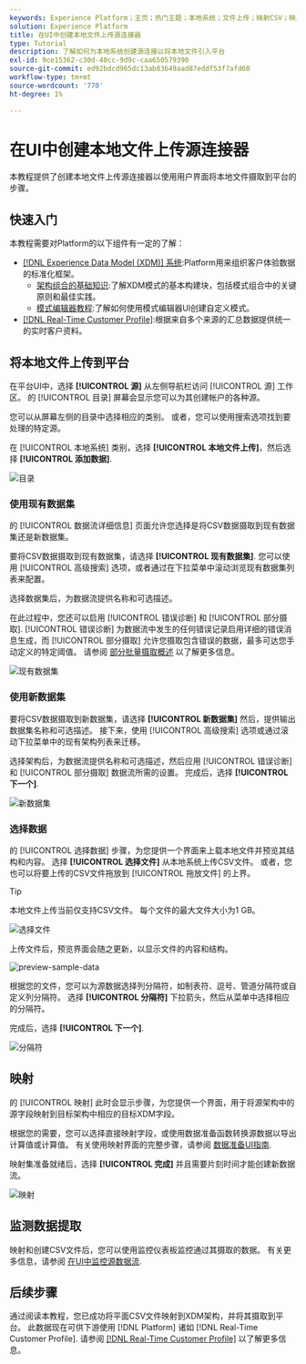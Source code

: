 ```yaml
---
keywords: Experience Platform；主页；热门主题；本地系统；文件上传；映射CSV；映射CSV文件；将CSV文件映射到XDM；将CSV映射到XDM;UI指南；
solution: Experience Platform
title: 在UI中创建本地文件上传源连接器
type: Tutorial
description: 了解如何为本地系统创建源连接以将本地文件引入平台
exl-id: 9ce15362-c30d-40cc-9d9c-caa650579390
source-git-commit: ed92bdcd965dc13ab83649aad87eddf53f7afd60
workflow-type: tm+mt
source-wordcount: '770'
ht-degree: 1%

---
```


# 在UI中创建本地文件上传源连接器

本教程提供了创建本地文件上传源连接器以使用用户界面将本地文件摄取到平台的步骤。

## 快速入门

本教程需要对Platform的以下组件有一定的了解：

* [[!DNL Experience Data Model (XDM)] 系统](../../../../../xdm/home.md):Platform用来组织客户体验数据的标准化框架。
   * [架构组合的基础知识](../../../../../xdm/schema/composition.md):了解XDM模式的基本构建块，包括模式组合中的关键原则和最佳实践。
   * [模式编辑器教程](../../../../../xdm/tutorials/create-schema-ui.md):了解如何使用模式编辑器UI创建自定义模式。
* [[!DNL Real-Time Customer Profile]](../../../../../profile/home.md):根据来自多个来源的汇总数据提供统一的实时客户资料。

## 将本地文件上传到平台

在平台UI中，选择 **[!UICONTROL 源]** 从左侧导航栏访问 [!UICONTROL 源] 工作区。 的 [!UICONTROL 目录] 屏幕会显示您可以为其创建帐户的各种源。

您可以从屏幕左侧的目录中选择相应的类别。 或者，您可以使用搜索选项找到要处理的特定源。

在 [!UICONTROL 本地系统] 类别，选择 **[!UICONTROL 本地文件上传]**，然后选择 **[!UICONTROL 添加数据]**.

![目录](../../../../images/tutorials/create/local/catalog.png)

### 使用现有数据集

的 [!UICONTROL 数据流详细信息] 页面允许您选择是将CSV数据摄取到现有数据集还是新数据集。

要将CSV数据摄取到现有数据集，请选择 **[!UICONTROL 现有数据集]**. 您可以使用 [!UICONTROL 高级搜索] 选项，或者通过在下拉菜单中滚动浏览现有数据集列表来配置。

选择数据集后，为数据流提供名称和可选描述。

在此过程中，您还可以启用 [!UICONTROL 错误诊断] 和 [!UICONTROL 部分摄取]. [!UICONTROL 错误诊断] 为数据流中发生的任何错误记录启用详细的错误消息生成，而 [!UICONTROL 部分摄取] 允许您摄取包含错误的数据，最多可达您手动定义的特定阈值。 请参阅 [部分批量摄取概述](../../../../../ingestion/batch-ingestion/partial.md) 以了解更多信息。

![现有数据集](../../../../images/tutorials/create/local/existing-dataset.png)

### 使用新数据集

要将CSV数据摄取到新数据集，请选择 **[!UICONTROL 新数据集]** 然后，提供输出数据集名称和可选描述。 接下来，使用 [!UICONTROL 高级搜索] 选项或通过滚动下拉菜单中的现有架构列表来迁移。

选择架构后，为数据流提供名称和可选描述，然后应用 [!UICONTROL 错误诊断] 和 [!UICONTROL 部分摄取] 数据流所需的设置。 完成后，选择 **[!UICONTROL 下一个]**.

![新数据集](../../../../images/tutorials/create/local/new-dataset.png)

### 选择数据

的 [!UICONTROL 选择数据] 步骤，为您提供一个界面来上载本地文件并预览其结构和内容。 选择 **[!UICONTROL 选择文件]** 从本地系统上传CSV文件。 或者，您也可以将要上传的CSV文件拖放到 [!UICONTROL 拖放文件] 的上界。

>[!TIP]
>
>本地文件上传当前仅支持CSV文件。 每个文件的最大文件大小为1 GB。

![选择文件](../../../../images/tutorials/create/local/choose-files.png)

上传文件后，预览界面会随之更新，以显示文件的内容和结构。

![preview-sample-data](../../../../images/tutorials/create/local/preview-sample-data.png)

根据您的文件，您可以为源数据选择列分隔符，如制表符、逗号、管道分隔符或自定义列分隔符。 选择 **[!UICONTROL 分隔符]** 下拉箭头，然后从菜单中选择相应的分隔符。

完成后，选择 **[!UICONTROL 下一个]**.

![分隔符](../../../../images/tutorials/create/local/delimiter.png)

## 映射

的 [!UICONTROL 映射] 此时会显示步骤，为您提供一个界面，用于将源架构中的源字段映射到目标架构中相应的目标XDM字段。

根据您的需要，您可以选择直接映射字段，或使用数据准备函数转换源数据以导出计算值或计算值。 有关使用映射界面的完整步骤，请参阅 [数据准备UI指南](../../../../../data-prep/ui/mapping.md).

映射集准备就绪后，选择 **[!UICONTROL 完成]** 并且需要片刻时间才能创建新数据流。

![映射](../../../../images/tutorials/create/local/mapping.png)

## 监测数据提取

映射和创建CSV文件后，您可以使用监控仪表板监控通过其摄取的数据。 有关更多信息，请参阅 [在UI中监控源数据流](../../../../../dataflows/ui/monitor-sources.md).

## 后续步骤

通过阅读本教程，您已成功将平面CSV文件映射到XDM架构，并将其摄取到平台。 此数据现在可供下游使用 [!DNL Platform] 诸如 [!DNL Real-Time Customer Profile]. 请参阅 [[!DNL Real-Time Customer Profile]](../../../../../profile/home.md) 以了解更多信息。
